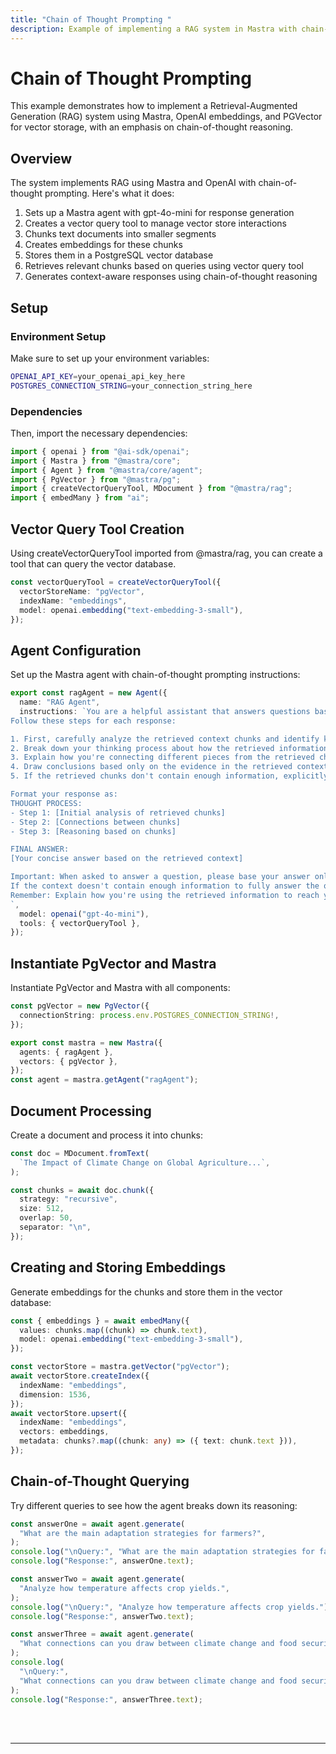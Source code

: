 ```yaml
---
title: "Chain of Thought Prompting "
description: Example of implementing a RAG system in Mastra with chain-of-thought reasoning using OpenAI and PGVector.
---
```



# Chain of Thought Prompting

This example demonstrates how to implement a Retrieval-Augmented Generation (RAG) system using Mastra, OpenAI embeddings, and PGVector for vector storage, with an emphasis on chain-of-thought reasoning.

## Overview

The system implements RAG using Mastra and OpenAI with chain-of-thought prompting. Here's what it does:

1. Sets up a Mastra agent with gpt-4o-mini for response generation
2. Creates a vector query tool to manage vector store interactions
3. Chunks text documents into smaller segments
4. Creates embeddings for these chunks
5. Stores them in a PostgreSQL vector database
6. Retrieves relevant chunks based on queries using vector query tool
7. Generates context-aware responses using chain-of-thought reasoning

## Setup

### Environment Setup

Make sure to set up your environment variables:

```bash filename=".env"
OPENAI_API_KEY=your_openai_api_key_here
POSTGRES_CONNECTION_STRING=your_connection_string_here
```

### Dependencies

Then, import the necessary dependencies:

```typescript copy showLineNumbers filename="index.ts"
import { openai } from "@ai-sdk/openai";
import { Mastra } from "@mastra/core";
import { Agent } from "@mastra/core/agent";
import { PgVector } from "@mastra/pg";
import { createVectorQueryTool, MDocument } from "@mastra/rag";
import { embedMany } from "ai";
```

## Vector Query Tool Creation

Using createVectorQueryTool imported from @mastra/rag, you can create a tool that can query the vector database.

```typescript copy showLineNumbers{8} filename="index.ts"
const vectorQueryTool = createVectorQueryTool({
  vectorStoreName: "pgVector",
  indexName: "embeddings",
  model: openai.embedding("text-embedding-3-small"),
});
```

## Agent Configuration

Set up the Mastra agent with chain-of-thought prompting instructions:

```typescript copy showLineNumbers{14} filename="index.ts"
export const ragAgent = new Agent({
  name: "RAG Agent",
  instructions: `You are a helpful assistant that answers questions based on the provided context.
Follow these steps for each response:

1. First, carefully analyze the retrieved context chunks and identify key information.
2. Break down your thinking process about how the retrieved information relates to the query.
3. Explain how you're connecting different pieces from the retrieved chunks.
4. Draw conclusions based only on the evidence in the retrieved context.
5. If the retrieved chunks don't contain enough information, explicitly state what's missing.

Format your response as:
THOUGHT PROCESS:
- Step 1: [Initial analysis of retrieved chunks]
- Step 2: [Connections between chunks]
- Step 3: [Reasoning based on chunks]

FINAL ANSWER:
[Your concise answer based on the retrieved context]

Important: When asked to answer a question, please base your answer only on the context provided in the tool. 
If the context doesn't contain enough information to fully answer the question, please state that explicitly.
Remember: Explain how you're using the retrieved information to reach your conclusions.
`,
  model: openai("gpt-4o-mini"),
  tools: { vectorQueryTool },
});
```

## Instantiate PgVector and Mastra

Instantiate PgVector and Mastra with all components:

```typescript copy showLineNumbers{36} filename="index.ts"
const pgVector = new PgVector({
  connectionString: process.env.POSTGRES_CONNECTION_STRING!,
});

export const mastra = new Mastra({
  agents: { ragAgent },
  vectors: { pgVector },
});
const agent = mastra.getAgent("ragAgent");
```

## Document Processing

Create a document and process it into chunks:

```typescript copy showLineNumbers{44} filename="index.ts"
const doc = MDocument.fromText(
  `The Impact of Climate Change on Global Agriculture...`,
);

const chunks = await doc.chunk({
  strategy: "recursive",
  size: 512,
  overlap: 50,
  separator: "\n",
});
```

## Creating and Storing Embeddings

Generate embeddings for the chunks and store them in the vector database:

```typescript copy showLineNumbers{55} filename="index.ts"
const { embeddings } = await embedMany({
  values: chunks.map((chunk) => chunk.text),
  model: openai.embedding("text-embedding-3-small"),
});

const vectorStore = mastra.getVector("pgVector");
await vectorStore.createIndex({
  indexName: "embeddings",
  dimension: 1536,
});
await vectorStore.upsert({
  indexName: "embeddings",
  vectors: embeddings,
  metadata: chunks?.map((chunk: any) => ({ text: chunk.text })),
});
```

## Chain-of-Thought Querying

Try different queries to see how the agent breaks down its reasoning:

```typescript copy showLineNumbers{83} filename="index.ts"
const answerOne = await agent.generate(
  "What are the main adaptation strategies for farmers?",
);
console.log("\nQuery:", "What are the main adaptation strategies for farmers?");
console.log("Response:", answerOne.text);

const answerTwo = await agent.generate(
  "Analyze how temperature affects crop yields.",
);
console.log("\nQuery:", "Analyze how temperature affects crop yields.");
console.log("Response:", answerTwo.text);

const answerThree = await agent.generate(
  "What connections can you draw between climate change and food security?",
);
console.log(
  "\nQuery:",
  "What connections can you draw between climate change and food security?",
);
console.log("Response:", answerThree.text);
```

<br />
<br />
<hr className="dark:border-[#404040] border-gray-300" />
<br />
<br />
<GithubLink
  link={
    "https://github.com/mastra-ai/mastra/blob/main/examples/basics/rag/cot-rag"
  }
/>
